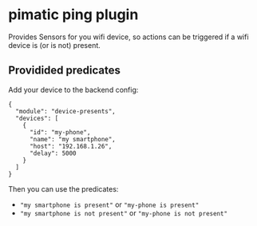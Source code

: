 pimatic ping plugin
===================

Provides Sensors for you wifi device, so actions can be triggered
if a wifi device is (or is not) present.

Providided predicates
---------------------
Add your device to the backend config:

    { 
      "module": "device-presents",
      "devices": [
        {
          "id": "my-phone",
          "name": "my smartphone",
          "host": "192.168.1.26",
          "delay": 5000
        }
      ]
    }

Then you can use the predicates:

 * `"my smartphone is present"` or `"my-phone is present"`
 * `"my smartphone is not present"` or `"my-phone is not present"`
